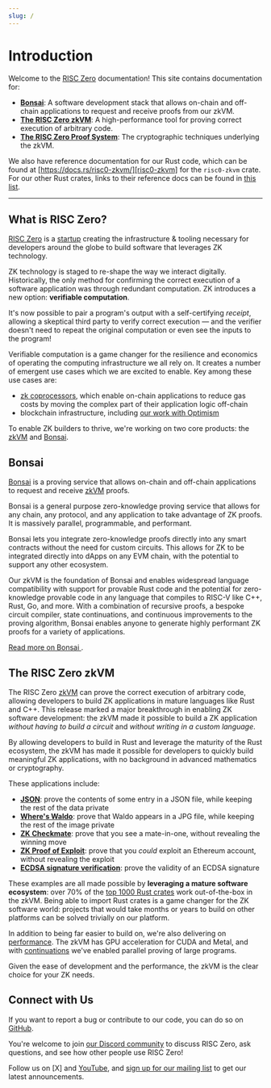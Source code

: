 ```yaml
---
slug: /
---
```


# Introduction

Welcome to the [RISC Zero] documentation! This site contains documentation for:

- **[Bonsai]**: A software development stack that allows on-chain and off-chain
  applications to request and receive proofs from our zkVM.
- **[The RISC Zero zkVM][zkVM]**: A high-performance tool for proving correct
  execution of arbitrary code.
- **[The RISC Zero Proof System][proof-system]**: The cryptographic techniques
  underlying the zkVM.

We also have reference documentation for our Rust code, which can be found at
[https://docs.rs/risc0-zkvm/][risc0-zkvm] for the `risc0-zkvm` crate. For our
other Rust crates, links to their reference docs can be found in [this
list][rust-libraries].

---

## What is RISC Zero?

[RISC Zero] is a [startup] creating the infrastructure & tooling necessary for
developers around the globe to build software that leverages ZK technology.

ZK technology is staged to re-shape the way we interact digitally. Historically,
the only method for confirming the correct execution of a software application
was through redundant computation. ZK introduces a new option: **verifiable
computation**.

It's now possible to pair a program's output with a self-certifying _receipt_,
allowing a skeptical third party to verify correct execution — and the verifier
doesn't need to repeat the original computation or even see the inputs to the
program!

Verifiable computation is a game changer for the resilience and economics of
operating the computing infrastructure we all rely on. It creates a number of
emergent use cases which we are excited to enable. Key among these use cases
are:

- [zk coprocessors], which enable on-chain applications to reduce gas costs by
  moving the complex part of their application logic off-chain
- blockchain infrastructure, including [our work with Optimism][optimism]

To enable ZK builders to thrive, we're working on two core products: the [zkVM]
and [Bonsai].

## Bonsai

[Bonsai] is a proving service that allows on-chain and off-chain applications to
request and receive [zkVM] proofs.

Bonsai is a general purpose zero-knowledge proving service that allows for any
chain, any protocol, and any application to take advantage of ZK proofs. It is
massively parallel, programmable, and performant.

Bonsai lets you integrate zero-knowledge proofs directly into any smart
contracts without the need for custom circuits. This allows for ZK to be
integrated directly into dApps on any EVM chain, with the potential to support
any other ecosystem.

Our zkVM is the foundation of Bonsai and enables widespread language
compatibility with support for provable Rust code and the potential for
zero-knowledge provable code in any language that compiles to RISC-V like C++,
Rust, Go, and more. With a combination of recursive proofs, a bespoke circuit
compiler, state continuations, and continuous improvements to the proving
algorithm, Bonsai enables anyone to generate highly performant ZK proofs for a
variety of applications.

[Read more on Bonsai ][Bonsai].

## The RISC Zero zkVM

The RISC Zero [zkVM] can prove the correct execution of arbitrary code, allowing
developers to build ZK applications in mature languages like Rust and C++. This
release marked a major breakthrough in enabling ZK software development: the
zkVM made it possible to build a ZK application _without having to build a
circuit_ and _without writing in a custom language_.

By allowing developers to build in Rust and leverage the maturity of the Rust
ecosystem, the zkVM has made it possible for developers to quickly build
meaningful ZK applications, with no background in advanced mathematics or
cryptography.

These applications include:

- **[JSON]**: prove the contents of some entry in a JSON file, while keeping the
  rest of the data private
- **[Where's Waldo][waldo]**: prove that Waldo appears in a JPG file, while
  keeping the rest of the image private
- **[ZK Checkmate][chess]**: prove that you see a mate-in-one, without revealing
  the winning move
- **[ZK Proof of Exploit][zkpoex]**: prove that you _could_ exploit an Ethereum
  account, without revealing the exploit
- **[ECDSA signature verification][ecdsa]**: prove the validity of an ECDSA
  signature

These examples are all made possible by **leveraging a mature software
ecosystem**: over 70% of the [top 1000 Rust crates][crate-validation] work
out-of-the-box in the zkVM. Being able to import Rust crates is a game changer
for the ZK software world: projects that would take months or years to build on
other platforms can be solved trivially on our platform.

In addition to being far easier to build on, we're also delivering on
[performance]. The zkVM has GPU acceleration for CUDA and Metal, and with
[continuations] we've enabled parallel proving of large programs.

Given the ease of development and the performance, the zkVM is the clear choice
for your ZK needs.

## Connect with Us

If you want to report a bug or contribute to our code, you can do so on
[GitHub][risc0-repo].

You're welcome to join [our Discord community][discord] to discuss RISC Zero,
ask questions, and see how other people use RISC Zero!

Follow us on [X] and [YouTube], and [sign up for our mailing
list][mailing-list] to get our latest announcements.

[Bonsai]: ./bonsai/bonsai-overview.md
[chess]: https://github.com/risc0/risc0/tree/release-0.20/examples/chess
[continuations]: https://risczero.com/news/continuations
[crate-validation]: https://reports.risczero.com/crates-validation
[discord]: https://discord.gg/risczero
[ecdsa]: https://github.com/risc0/risc0/tree/release-0.20/examples/ecdsa
[JSON]: https://github.com/risc0/risc0/tree/release-0.20/examples/json
[mailing-list]: https://fmree464va4.typeform.com/to/X3KJB85v
[optimism]: https://www.theblock.co/post/240929/optimism-zk-proof-proposals
[performance]: ./zkvm/benchmarks.md
[proof-system]: /proof-system
[RISC Zero]: https://risczero.com
[risc0-repo]: https://github.com/risc0/risc0
[risc0-zkvm]: https://docs.rs/risc0-zkvm
[rust-libraries]: https://github.com/risc0/risc0#rust-libraries
[startup]: https://risczero.com/news/series-a
[twitter]: https://x.com/risczero
[waldo]: https://risczero.com/news/waldo
[YouTube]: https://www.youtube.com/@risczero
[zk coprocessors]: https://www.risczero.com/blog/a-guide-to-zk-coprocessors-for-scalability
[zkpoex]: https://risczero.com/news/zkpoex
[zkVM]: ./zkvm/zkvm-overview.md
